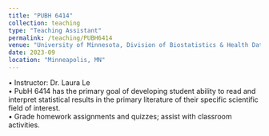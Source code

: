 ```yaml
---
title: "PUBH 6414"
collection: teaching
type: "Teaching Assistant"
permalink: /teaching/PUBH6414
venue: "University of Minnesota, Division of Biostatistics & Health Data Science"
date: 2023-09
location: "Minneapolis, MN"
---
```


• Instructor: Dr. Laura Le \
• PubH 6414 has the primary goal of developing student ability to read and interpret statistical results in the primary literature of their specific scientific field of interest. \
• Grade homework assignments and quizzes; assist with classroom activities.

